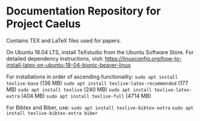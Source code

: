 # Documentation Repository for Project Caelus

Contains TEX and LaTeX files used for papers.

On Ubuntu 18.04 LTS, install TeXstudio from the Ubuntu Software Store.
For detailed dependency instructions, visit:
<https://linuxconfig.org/how-to-install-latex-on-ubuntu-18-04-bionic-beaver-linux>

For installations in order of ascending functionality:
`sudo apt install texlive-base` (136 MB)
`sudo apt install texlive-latex-recommended` (177 MB)
`sudo apt install texlive` (240 MB)
`sudo apt install texlive-latex-extra` (404 MB)
`sudo apt install texlive-full` (4714 MB)

For Bibtex and Biber, use:
`sudo apt install texlive-bibtex-extra`
`sudo apt install texlive-bibtex-extra biber`
